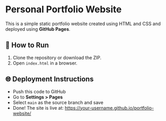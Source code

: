 # Personal Portfolio Website

This is a simple static portfolio website created using HTML and CSS and deployed using **GitHub Pages**.

## 🚀 How to Run
1. Clone the repository or download the ZIP.
2. Open `index.html` in a browser.

## 🌐 Deployment Instructions
- Push this code to GitHub
- Go to **Settings > Pages**
- Select `main` as the source branch and save
- Done! The site is live at:
  https://your-username.github.io/portfolio-website/
